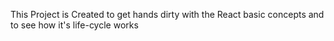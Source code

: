 This Project is Created to get hands dirty with the React basic concepts and
to see how it's life-cycle works
